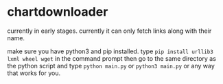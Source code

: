 # chartdownloader
currently in early stages.
currently it can only fetch links along with their name.

make sure you have python3 and pip installed.
type `pip install urllib3 lxml wheel wget` in the command prompt
then go to the same directory as the python script and type `python main.py` or `python3 main.py` or any way that works for you.
